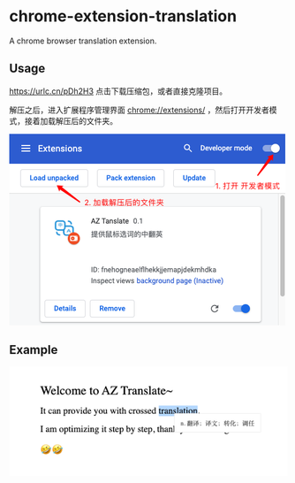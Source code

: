 # chrome-extension-translation
A chrome browser translation extension.

## Usage

https://urlc.cn/pDh2H3 点击下载压缩包，或者直接克隆项目。

解压之后，进入扩展程序管理界面 [chrome://extensions/](chrome://extensions/) ，然后打开开发者模式，接着加载解压后的文件夹。

![Tutorials](https://raw.githubusercontent.com/anandzhang/chrome-extension-translation/master/screenshots/tutorials.png)

## Example

![Example](https://raw.githubusercontent.com/anandzhang/chrome-extension-translation/master/screenshots/example.png)
